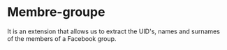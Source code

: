 # Membre-groupe
 It is an extension that allows us to extract the UID's, names and surnames of the members of a Facebook group.
